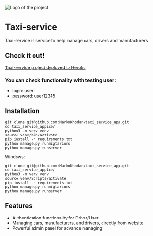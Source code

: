 ![Logo of the project](https://img.freepik.com/free-vector/taxi-service-logo-template_1057-4799.jpg?w=2000)

# Taxi-service

Taxi-service is service to help manage cars, drivers and manufacturers

## Check it out!
[Taxi-service project deployed to Heroku](https://taxi-service-marko.herokuapp.com/)

### You can check functionality with testing user:

* login: user
* password: user12345

## Installation 

```shell
git clone git@github.com:MarkoKhodan/taxi_service_app.git
cd taxi_service_appice/
python3 -m venv venv
source venv/bin/activate
pip install -r requirements.txt
python manage.py runmigtarions
python manage.py runserver
```

Windows:
```shell
git clone git@github.com:MarkoKhodan/taxi_service_app.git
cd taxi_service_appice/
python3 -m venv venv
source venv/Scripts/activate
pip install -r requirements.txt
python manage.py runmigtarions
python manage.py runserver 
```



## Features

* Authentication functionality for Driver/User
* Managing cars, manufacturers, and drivers, directly from website
* Powerful admin panel for advance managing